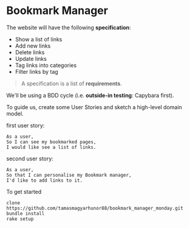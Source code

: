 # Bookmark Manager

The website will have the following **specification**:

* Show a list of links
* Add new links
* Delete links
* Update links
* Tag links into categories
* Filter links by tag

> A specification is a list of **requirements**.

We'll be using a BDD cycle (i.e. **outside-in testing**: Capybara first).

To guide us, create some User Stories and sketch a high-level domain model.

first user story:
```
As a user,
So I can see my bookmarked pages,
I would like see a list of links.
```

second user story:
```
As a user,
So that I can personalise my Bookmark manager,
I'd like to add links to it.
```

To get started
```
clone https://github.com/tamasmagyarhunor88/bookmark_manager_monday.git
bundle install
rake setup
```
